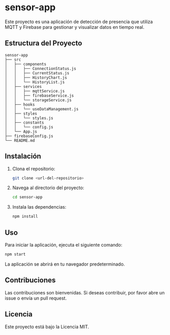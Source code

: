 # sensor-app

Este proyecto es una aplicación de detección de presencia que utiliza MQTT y Firebase para gestionar y visualizar datos en tiempo real.

## Estructura del Proyecto

```
sensor-app
├── src
│   ├── components
│   │   ├── ConnectionStatus.js
│   │   ├── CurrentStatus.js
│   │   ├── HistoryChart.js
│   │   └── HistoryList.js
│   ├── services
│   │   ├── mqttService.js
│   │   ├── firebaseService.js
│   │   └── storageService.js
│   ├── hooks
│   │   └── useDataManagement.js
│   ├── styles
│   │   └── styles.js
│   ├── constants
│   │   └── config.js
│   └── App.js
├── firebaseConfig.js
└── README.md
```

## Instalación

1. Clona el repositorio:
   ```bash
   git clone <url-del-repositorio>
   ```
2. Navega al directorio del proyecto:
   ```bash
   cd sensor-app
   ```
3. Instala las dependencias:
   ```bash
   npm install
   ```

## Uso

Para iniciar la aplicación, ejecuta el siguiente comando:

```bash
npm start
```

La aplicación se abrirá en tu navegador predeterminado.

## Contribuciones

Las contribuciones son bienvenidas. Si deseas contribuir, por favor abre un issue o envía un pull request.

## Licencia

Este proyecto está bajo la Licencia MIT.